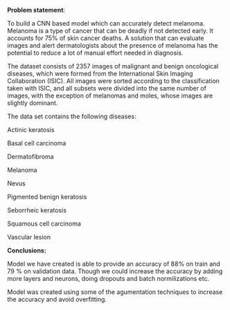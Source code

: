 **Problem statement**: 

To build a CNN based model which can accurately detect melanoma. 
Melanoma is a type of cancer that can be deadly if not detected early. It accounts for 75% of skin cancer deaths.
A solution that can evaluate images and alert dermatologists about the presence of melanoma has the potential to reduce a lot of manual effort needed in diagnosis.


The dataset consists of 2357 images of malignant and benign oncological diseases, which were formed from the International Skin Imaging Collaboration (ISIC). All images were sorted according to the classification taken with ISIC, and all subsets were divided into the same number of images, with the exception of melanomas and moles, whose images are slightly dominant.


The data set contains the following diseases:

Actinic keratosis

Basal cell carcinoma

Dermatofibroma

Melanoma

Nevus

Pigmented benign keratosis

Seborrheic keratosis

Squamous cell carcinoma

Vascular lesion

**Conclusions:**

Model we have created is able to provide an accuracy of 88% on train and 79 % on validation data. Though we could increase the accuracy by adding more layers and neurons, doing dropouts and batch normilizations etc.

Model was created using some of the agumentation techniques to increase the accuracy and avoid overfitting.

